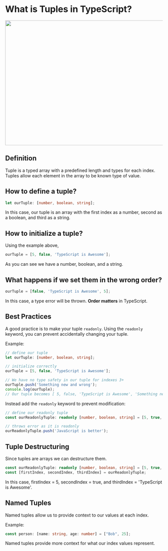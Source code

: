 # What is Tuples in TypeScript?

<div id="header" align="center">

  <img src="https://cdn.hashnode.com/res/hashnode/image/upload/v1683612933716/61ad7805-e527-4dd3-b4a6-3532172c6c32.jpeg?w=1600&h=840&fit=crop&crop=entropy&auto=compress,format&format=webp" width="800" height="400">

</div>

## Definition
Tuple is a typed array with a predefined length and types for each index. Tuples allow each element in the array to be known type of value.

## How to define a tuple?

```typescript
let ourTuple: [number, boolean, string];
```

In this case, our tuple is an array with the first index as a number, second as a boolean, and third as a string.

## How to initialize a tuple?

Using the example above,

```typescript
ourTuple = [5, false, 'TypeScript is Awesome'];
```

As you can see we have a number, boolean, and a string.


## What happens if we set them in the wrong order?

```typescript
ourTuple = [false, 'TypeScript is Awesome', 5];
```

In this case, a type error will be thrown. **Order matters** in TypeScript.

## Best Practices

A good practice is to make your tuple `readonly`. Using the `readonly` keyword, you can prevent accidentally changing your tuple.

Example:

```typescript
// define our tuple
let ourTuple: [number, boolean, string];

// initialize correctly
ourTuple = [5, false, 'TypeScript is Awesome'];

// We have no type safety in our tuple for indexes 3+
ourTuple.push('Something new and wrong');
console.log(ourTuple); 
// Our tuple becomes [ 5, false, 'TypeScript is Awesome', 'Something new and wrong' ]
```

Instead add the `readonly` keyword to prevent modification:

```typescript
// define our readonly tuple
const ourReadonlyTuple: readonly [number, boolean, string] = [5, true, 'TypeScript is Awesome'];

// throws error as it is readonly
ourReadonlyTuple.push('JavaScript is better');
```

## Tuple Destructuring

Since tuples are arrays we can destructure them.

```typescript
const ourReadonlyTuple: readonly [number, boolean, string] = [5, true, 'TypeScript is Awesome'];
const [firstIndex, secondIndex, thirdIndex] = ourReadonlyTuple;
```
In this case, firstIndex = 5, secondIndex = true, and thirdIndex = 'TypeScript is Awesome'.


## Named Tuples

Named tuples allow us to provide context to our values at each index.

Example:

```typescript
const person: [name: string, age: number] = ["Bob", 25];
```

Named tuples provide more context for what our index values represent.







